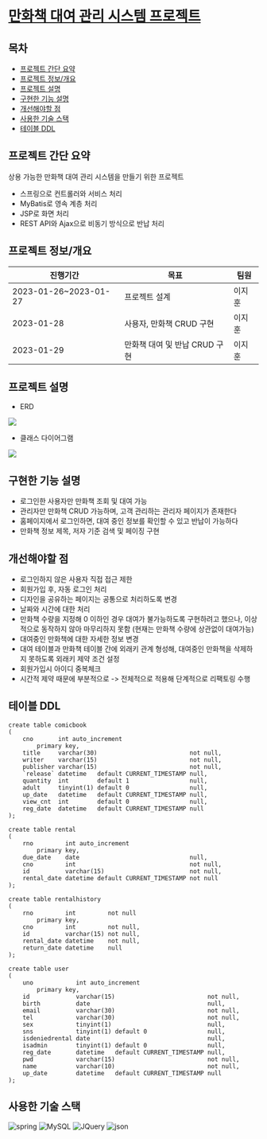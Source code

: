 # [만화책 대여 관리 시스템 프로젝트](https://github.com/ji-hoooon/comicbookrental)


## 목차
* [프로젝트 간단 요약](#프로젝트-간단-요약)<br>
* [프로젝트 정보/개요](#프로젝트-정보개요)<br>
* [프로젝트 설명](#프로젝트-설명)<br>
* [구현한 기능 설명](#구현한-기능-설명)<br>
* [개선해야할 점](#개선해야할-점)<br>
* [사용한 기술 스택](#사용한-기술-스택)<br>
* [테이블 DDL](#테이블-DDL)<br>

## 프로젝트 간단 요약
상용 가능한 만화책 대여 관리 시스템을 만들기 위한 프로젝트
* 스프링으로 컨트롤러와 서비스 처리
* MyBatis로 영속 계층 처리
* JSP로 화면 처리
* REST API와 Ajax으로 비동기 방식으로 반납 처리


## 프로젝트 정보/개요
|진행기간|목표|팀원|
|------|---|---|
|2023-01-26~2023-01-27 | 프로젝트 설계 |이지훈|
|2023-01-28 | 사용자, 만화책 CRUD 구현 |이지훈|
|2023-01-29 | 만화책 대여 및 반납 CRUD 구현 |이지훈|



## 프로젝트 설명

* ERD 
<img src="https://img1.daumcdn.net/thumb/R1280x0/?scode=mtistory2&fname=https%3A%2F%2Fblog.kakaocdn.net%2Fdn%2FWyEYE%2FbtrXyoWlGFc%2FhG1vZLFkWs1NASnwZwAmqK%2Fimg.png">
          
* 클래스 다이어그램
<img src="https://img1.daumcdn.net/thumb/R1280x0/?scode=mtistory2&fname=https%3A%2F%2Fblog.kakaocdn.net%2Fdn%2FdStnTe%2FbtrXn64guIy%2FYJWzMWd3k28yOLlH2k6HoK%2Fimg.png">

## 구현한 기능 설명
* 로그인한 사용자만 만화책 조회 및 대여 가능
* 관리자만 만화책 CRUD 가능하며, 고객 관리하는 관리자 페이지가 존재한다
* 홈페이지에서 로그인하면, 대여 중인 정보를 확인할 수 있고 반납이 가능하다
* 만화책 정보 제목, 저자 기준 검색 및 페이징 구현

## 개선해야할 점
* 로그인하지 않은 사용자 직접 접근 제한 
* 회원가입 후, 자동 로그인 처리
* 디자인을 공유하는 페이지는 공통으로 처리하도록 변경
* 날짜와 시간에 대한 처리
* 만화책 수량을 지정해 0 이하인 경우 대여가 불가능하도록 구현하려고 했으나, 이상적으로 동작하지 않아 마무리하지 못함 (현재는 만화책 수량에 상관없이 대여가능)
* 대여중인 만화책에 대한 자세한 정보 변경
* 대여 테이블과 만화책 테이블 간에 외래키 관계 형성해, 대여중인 만화책을 삭제하지 못하도록 외래키 제약 조건 설정
* 회원가입시 아이디 중복체크
* 시간적 제약 때문에 부분적으로  -> 전체적으로 적용해 단계적으로 리팩토링 수행

## 테이블 DDL
```
create table comicbook
(
    cno       int auto_increment
        primary key,
    title     varchar(30)                          not null,
    writer    varchar(15)                          not null,
    publisher varchar(15)                          not null,
    `release` datetime   default CURRENT_TIMESTAMP null,
    quantity  int        default 1                 null,
    adult     tinyint(1) default 0                 null,
    up_date   datetime   default CURRENT_TIMESTAMP null,
    view_cnt  int        default 0                 null,
    reg_date  datetime   default CURRENT_TIMESTAMP null
);

create table rental
(
    rno         int auto_increment
        primary key,
    due_date    date                               null,
    cno         int                                not null,
    id          varchar(15)                        not null,
    rental_date datetime default CURRENT_TIMESTAMP not null
);

create table rentalhistory
(
    rno         int         not null
        primary key,
    cno         int         not null,
    id          varchar(15) not null,
    rental_date datetime    not null,
    return_date datetime    null
);

create table user
(
    uno            int auto_increment
        primary key,
    id             varchar(15)                          not null,
    birth          date                                 null,
    email          varchar(30)                          not null,
    tel            varchar(30)                          not null,
    sex            tinyint(1)                           null,
    sns            tinyint(1) default 0                 null,
    isdeniedrental date                                 null,
    isadmin        tinyint(1) default 0                 null,
    reg_date       datetime   default CURRENT_TIMESTAMP null,
    pwd            varchar(15)                          not null,
    name           varchar(10)                          not null,
    up_date        datetime   default CURRENT_TIMESTAMP null
);
```

## 사용한 기술 스택
![spring](https://img.shields.io/badge/spring-6DB33F?style=for-the-badge&logo=spring&logoColor=white)
![MySQL](https://img.shields.io/badge/mysql-4479A1?style=for-the-badge&logo=mysql&logoColor=white)
![JQuery](https://img.shields.io/badge/jquery-0769AD?style=for-the-badge&logo=jquery&logoColor=white)
![json](https://img.shields.io/badge/json-5E5C5C?style=for-the-badge&logo=json&logoColor=white)

